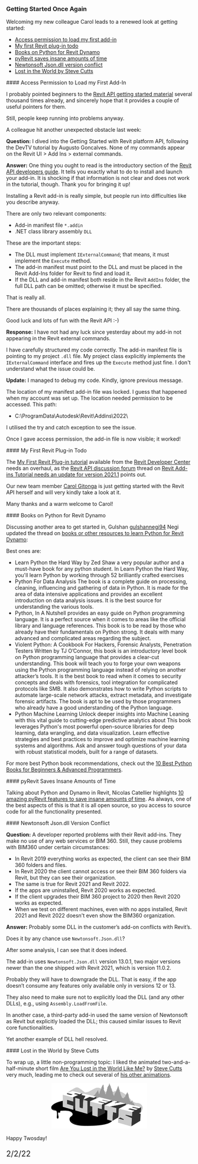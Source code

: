<head>
<meta http-equiv="Content-Type" content="text/html; charset=utf-8">
<link rel="stylesheet" type="text/css" href="bc.css">
<script src="https://cdn.rawgit.com/google/code-prettify/master/loader/run_prettify.js" type="text/javascript"></script>
</head>

<!---


- email exchange with carol
  
- Newtonsoft.Json.dll version conflict
  https://autodesk.slack.com/archives/C0SR6NAP8/p1641277768200900
  Naveen Kumar T Today at 07:29
  Stone Shi  4 hours ago

- python dynamo and you have the source code available for all
  10 AMAZING PYREVIT FEATURES TO SAVE INSANE AMOUNTS OF TIME
  January 15, 2020 Nicolas Catellier
  https://revitpure.com/blog/10-amazing-pyrevit-features-to-save-insane-amounts-of-time

- gulshannegi94 updated the thread on 
  Books or other sources to learn Python to be used in Revit Dynamo
  https://forums.autodesk.com/t5/revit-api-forum/books-or-other-sources-to-learn-python-to-be-used-in-revit/m-p/10913051

- Powerful: [Are You Lost in the World Like Me?](https://youtu.be/PJXCJOgPgZI),
  an animated two-and-a-half-minute short film by [Steve Cutts](https://www.stevecutts.com)

twitter:

Access permission to load add-in, my first Revit plug-in todo, pyRevit time savers and Newtonsoft Json.dll version conflict in the #RevitAPI FormulaManager @AutodeskForge @AutodeskRevit #bim #DynamoBim #ForgeDevCon https://autode.sk/gettingstarted

Welcoming my new colleague Carol leads to a renewed look at getting started
&ndash; Access permission to load my first add-in
&ndash; My first Revit plug-in todo
&ndash; Books on Python for Revit Dynamo
&ndash; pyRevit saves insane amounts of time
&ndash; Newtonsoft Json.dll version conflict
&ndash; Lost in the World by Steve Cutts...

linkedin:

Access permission required to load add-in, my first Revit plug-in todo, pyRevit time savers and Newtonsoft Json.dll version conflict in the #RevitAPI

https://autode.sk/gettingstarted

Welcoming my new colleague Carol leads to a renewed look at getting started:

- Access permission to load my first add-in
- My first Revit plug-in todo
- Books on Python for Revit Dynamo
- pyRevit saves insane amounts of time
- Newtonsoft Json.dll version conflict
- Lost in the World by Steve Cutts...

#bim #DynamoBim #ForgeDevCon #Revit #API #IFC #SDK #AI #VisualStudio #Autodesk #AEC #adsk

the [Revit API discussion forum](http://forums.autodesk.com/t5/revit-api-forum/bd-p/160) thread

<center>
<img src="img/" alt="" title="" width="600"/>
<p style="font-size: 80%; font-style:italic"></p>
</center>

-->

### Getting Started Once Again

Welcoming my new colleague Carol leads to a renewed look at getting started:

- [Access permission to load my first add-in](#2)
- [My first Revit plug-in todo](#3)
- [Books on Python for Revit Dynamo](#4)
- [pyRevit saves insane amounts of time](#5)
- [Newtonsoft Json.dll version conflict](#6)
- [Lost in the World by Steve Cutts](#7)

####<a name="2"></a> Access Permission to Load my First Add-In

I probably pointed beginners to
the [Revit API getting started material](https://thebuildingcoder.typepad.com/blog/about-the-author.html#2) several
thousand times already, and sincerely hope that it provides a couple of useful pointers for them.

Still, people keep running into problems anyway.

A colleague hit another unexpected obstacle last week:

**Question:** I dived into the Getting Started with Revit platform API, following the DevTV tutorial by Augusto Goncalves.
None of my commands appear on the Revit UI &gt; Add Ins &gt; external commands. 

**Answer:** One thing you ought to read is the introductory section of
the [Revit API developers guide](https://help.autodesk.com/view/RVT/2022/ENU/?guid=Revit_API_Revit_API_Developers_Guide_html).
It tells you exactly what to do to install and launch your add-in.
It is shocking if that information is not clear and does not work in the tutorial, though.
Thank you for bringing it up!

Installing a Revit add-in is really simple, but people run into difficulties like you describe anyway.
  
There are only two relevant components:
 
- Add-in manifest file `*.addin`
- .NET class library assembly `DLL`
 
These are the important steps:
 
- The DLL must implement `IExternalCommand`; that means, it must implement the `Execute` method.
- The add-in manifest must point to the DLL and must be placed in the Revit Add-Ins folder for Revit to find and load it.
- If the DLL and add-in manifest both reside in the Revit `AddIns` folder, the full DLL path can be omitted; otherwise it must be specified.
 
That is really all.
 
There are thousands of places explaining it; they all say the same thing.
 
Good luck and lots of fun with the Revit API :-)

**Response:** I have not had any luck since yesterday about my add-in not appearing in the Revit external commands.

I have carefully structured my code correctly.
The add-in manifest file is pointing to my project `.dll` file.
My project class explicitly implements the `IExternalCommand` interface and fires up the `Execute` method just fine.
I don't understand what the issue could be.

**Update:** I managed to debug my code.
Kindly, ignore previous message. 

The location of my manifest add-in file was locked.
I guess that happened when my account was set up.
The location needed permission to be accessed.
This path: 

- C:\ProgramData\Autodesk\Revit\Addins\2022\

I utilised the try and catch exception to see the issue.

Once I gave access permission, the add-in file is now visible; it worked!

####<a name="3"></a> My First Revit Plug-in Todo

The [My First Revit Plug-in tutorial](https://knowledge.autodesk.com/search-result/caas/simplecontent/content/my-first-revit-plug-overview.html) available from
the [Revit Developer Center](https://www.autodesk.com/developer-network/platform-technologies/revit) needs
an overhaul, as 
the [Revit API discussion forum](http://forums.autodesk.com/t5/revit-api-forum/bd-p/160) thread
on [Revit Add-ins Tutorial needs an update for version 2021.1](https://forums.autodesk.com/t5/revit-api-forum/revit-add-ins-tutorial-needs-an-update-for-version-2021-1/td-p/10905890)
points out.

Our new team member [Carol Gitonga](https://forums.autodesk.com/t5/user/viewprofilepage/user-id/11981988) is
just getting started with the Revit API herself and will very kindly take a look at it.

Many thanks and a warm welcome to Carol!

####<a name="4"></a> Books on Python for Revit Dynamo

Discussing another area to get started in,
Gulshan [gulshannegi94](https://forums.autodesk.com/t5/user/viewprofilepage/user-id/11923128) Negi updated the thread
on [books or other resources to learn Python for Revit Dynamo](https://forums.autodesk.com/t5/revit-api-forum/books-or-other-sources-to-learn-python-to-be-used-in-revit/m-p/10913051):

Best ones are:

- Learn Python the Hard Way by Zed Shaw a very popular author and a must-have book for any python student. In Learn Python the Hard Way, you'll learn Python by working through 52 brilliantly crafted exercises
- Python For Data Analysis The book is a complete guide on processing, cleaning, influencing and gathering of data in Python. It is made for the area of data intensive applications and provides an excellent introduction on data analysis issues. It is the best source for understanding the various tools.
- Python, In A Nutshell provides an easy guide on Python programming language. It is a perfect source when it comes to areas like the official library and language references. This book is to be read by those who already have their fundamentals on Python strong. It deals with many advanced and complicated areas regarding the subject.
- Violent Python: A Cookbook For Hackers, Forensic Analysts, Penetration Testers Written by TJ O’Connor, this book is an introductory level book on Python programming language that provides a clear-cut understanding. This book will teach you to forge your own weapons using the Python programming language instead of relying on another attacker’s tools. It is the best book to read when it comes to security concepts and deals with forensics, tool integration for complicated protocols like SMB. It also demonstrates how to write Python scripts to automate large-scale network attacks, extract metadata, and investigate forensic artifacts. The book is apt to be used by those programmers who already have a good understanding of the Python language.
- Python Machine Learning Unlock deeper insights into Machine Leaning with this vital guide to cutting-edge predictive analytics about This book leverages Python's most powerful open-source libraries for deep learning, data wrangling, and data visualization. Learn effective strategies and best practices to improve and optimize machine learning systems and algorithms. Ask and answer tough questions of your data with robust statistical models, built for a range of datasets.

For more best Python book recommendations, check out
the [10 Best Python Books for Beginners & Advanced Programmers](https://learndunia.com/best-python-books).

####<a name="5"></a> pyRevit Saves Insane Amounts of Time

Talking about Python and Dynamo in Revit, Nicolas Catellier highlights
[10 amazing pyRevit features to save insane amounts of time](https://revitpure.com/blog/10-amazing-pyrevit-features-to-save-insane-amounts-of-time).
As always, one of the best aspects of this is that it is all open source, so you access to source code for all the functionality presented.

####<a name="6"></a> Newtonsoft Json.dll Version Conflict

**Question:** A developer reported problems with their Revit add-ins.
They make no use of any web services or BIM 360.
Still, they cause problems with BIM360 under certain circumstances:

- In Revit 2019 everything works as expected, the client can see their BIM 360 folders and files.
- In Revit 2020 the client cannot access or see their BIM 360 folders via Revit, but they can see their organization.
- The same is true for Revit 2021 and Revit 2022.
- If the apps are uninstalled, Revit 2020 works as expected.
- If the client upgrades their BIM 360 project to 2020 then Revit 2020 works as expected.
- When we test on different machines, even with no apps installed, Revit 2021 and Revit 2022 doesn't even show the BIM360 organization.

**Answer:** Probably some DLL in the customer’s add-on conflicts with Revit’s.

Does it by any chance use `Newtonsoft.Json.dll`?

After some analysis, I can see that it does indeed.

The add-in uses `Newtonsoft.Json.dll` version 13.0.1, two major versions newer than the one shipped with Revit 2021, which is version 11.0.2.

Probably they will have to downgrade the DLL.
That is easy, if the app doesn’t consume any features only available only in versions 12 or 13.

They also need to make sure not to explicitly load the DLL (and any other DLLs), e.g., using `Assembly.LoadFromFile`.

In another case, a third-party add-in used the same version of Newtonsoft as Revit but explicitly loaded the DLL; this caused similar issues to Revit core functionalities.

Yet another example of DLL hell resolved.

####<a name="7"></a> Lost in the World by Steve Cutts 

To wrap up, a little non-programming topic:
I liked the animated two-and-a-half-minute short film [Are You Lost in the World Like Me?](https://youtu.be/PJXCJOgPgZI)
by [Steve Cutts](https://www.stevecutts.com) very much,
leading me to check out several of [his other animations](https://www.stevecutts.com/animation.html).

<center>
<img src="img/stevecutts.png" alt="Steve Cutts" title="Steve Cutts" width="260"/> <!-- 519 -->
</center>

Happy Twosday!

<p style="font-size: 150%">2/2/22</p>
